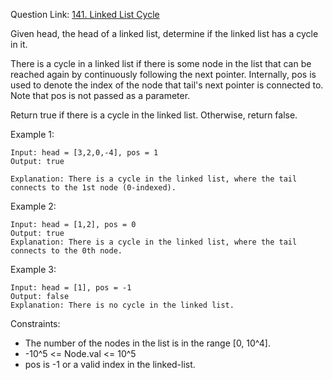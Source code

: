 Question Link: [141. Linked List Cycle](https://leetcode.com/problems/linked-list-cycle/?envType=study-plan&id=data-structure-i)

Given head, the head of a linked list, determine if the linked list has a cycle in it.

There is a cycle in a linked list if there is some node in the list that can be reached again by continuously following the next pointer. Internally, pos is used to denote the index of the node that tail's next pointer is connected to. Note that pos is not passed as a parameter.

Return true if there is a cycle in the linked list. Otherwise, return false.

 

Example 1:
```
Input: head = [3,2,0,-4], pos = 1
Output: true

Explanation: There is a cycle in the linked list, where the tail connects to the 1st node (0-indexed).
```

Example 2:
```
Input: head = [1,2], pos = 0
Output: true
Explanation: There is a cycle in the linked list, where the tail connects to the 0th node.
```

Example 3:
```
Input: head = [1], pos = -1
Output: false
Explanation: There is no cycle in the linked list.
``` 

Constraints:

* The number of the nodes in the list is in the range [0, 10^4].
* -10^5 <= Node.val <= 10^5
* pos is -1 or a valid index in the linked-list.